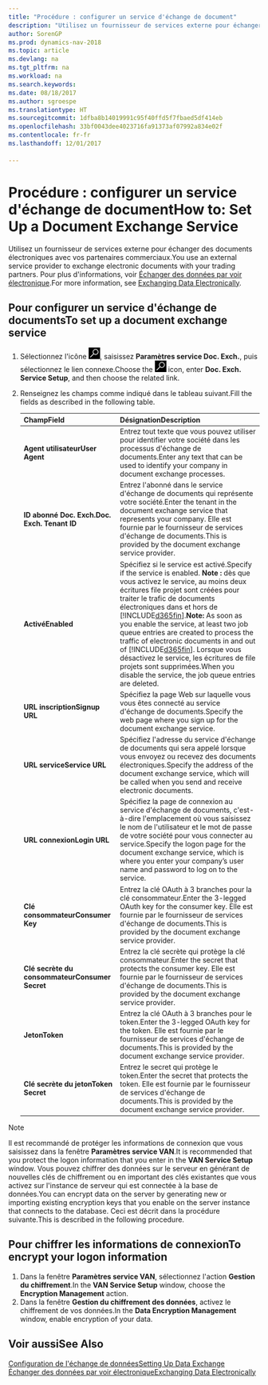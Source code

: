 ```yaml
---
title: "Procédure : configurer un service d'échange de document"
description: "Utilisez un fournisseur de services externe pour échanger des documents électroniques avec vos partenaires commerciaux."
author: SorenGP
ms.prod: dynamics-nav-2018
ms.topic: article
ms.devlang: na
ms.tgt_pltfrm: na
ms.workload: na
ms.search.keywords: 
ms.date: 08/18/2017
ms.author: sgroespe
ms.translationtype: HT
ms.sourcegitcommit: 1dfba8b14019991c95f40ffd5f7fbaed5df414eb
ms.openlocfilehash: 33bf0043dee4023716fa91373af07992a834e02f
ms.contentlocale: fr-fr
ms.lasthandoff: 12/01/2017

---
```

# <a name="how-to-set-up-a-document-exchange-service"></a><span data-ttu-id="07f64-103">Procédure : configurer un service d'échange de document</span><span class="sxs-lookup"><span data-stu-id="07f64-103">How to: Set Up a Document Exchange Service</span></span>
<span data-ttu-id="07f64-104">Utilisez un fournisseur de services externe pour échanger des documents électroniques avec vos partenaires commerciaux.</span><span class="sxs-lookup"><span data-stu-id="07f64-104">You use an external service provider to exchange electronic documents with your trading partners.</span></span> <span data-ttu-id="07f64-105">Pour plus d'informations, voir [Échanger des données par voir électronique](across-data-exchange.md).</span><span class="sxs-lookup"><span data-stu-id="07f64-105">For more information, see [Exchanging Data Electronically](across-data-exchange.md).</span></span>  

## <a name="to-set-up-a-document-exchange-service"></a><span data-ttu-id="07f64-106">Pour configurer un service d'échange de documents</span><span class="sxs-lookup"><span data-stu-id="07f64-106">To set up a document exchange service</span></span>  
1. <span data-ttu-id="07f64-107">Sélectionnez l'icône ![Page ou état pour la recherche](media/ui-search/search_small.png "Page ou état pour la recherche"), saisissez **Paramètres service Doc. Exch.**, puis sélectionnez le lien connexe.</span><span class="sxs-lookup"><span data-stu-id="07f64-107">Choose the ![Search for Page or Report](media/ui-search/search_small.png "Search for Page or Report icon") icon, enter **Doc. Exch. Service Setup**, and then choose the related link.</span></span>  
2. <span data-ttu-id="07f64-108">Renseignez les champs comme indiqué dans le tableau suivant.</span><span class="sxs-lookup"><span data-stu-id="07f64-108">Fill the fields as described in the following table.</span></span>  

    |<span data-ttu-id="07f64-109">Champ</span><span class="sxs-lookup"><span data-stu-id="07f64-109">Field</span></span>|<span data-ttu-id="07f64-110">Désignation</span><span class="sxs-lookup"><span data-stu-id="07f64-110">Description</span></span>|  
    |---------------------------------|---------------------------------------|  
    |<span data-ttu-id="07f64-111">**Agent utilisateur**</span><span class="sxs-lookup"><span data-stu-id="07f64-111">**User Agent**</span></span>|<span data-ttu-id="07f64-112">Entrez tout texte que vous pouvez utiliser pour identifier votre société dans les processus d'échange de documents.</span><span class="sxs-lookup"><span data-stu-id="07f64-112">Enter any text that can be used to identify your company in document exchange processes.</span></span>|  
    |<span data-ttu-id="07f64-113">**ID abonné Doc. Exch.**</span><span class="sxs-lookup"><span data-stu-id="07f64-113">**Doc. Exch. Tenant ID**</span></span>|<span data-ttu-id="07f64-114">Entrez l'abonné dans le service d'échange de documents qui représente votre société.</span><span class="sxs-lookup"><span data-stu-id="07f64-114">Enter the tenant in the document exchange service that represents your company.</span></span> <span data-ttu-id="07f64-115">Elle est fournie par le fournisseur de services d'échange de documents.</span><span class="sxs-lookup"><span data-stu-id="07f64-115">This is provided by the document exchange service provider.</span></span>|  
    |<span data-ttu-id="07f64-116">**Activé**</span><span class="sxs-lookup"><span data-stu-id="07f64-116">**Enabled**</span></span>|<span data-ttu-id="07f64-117">Spécifiez si le service est activé.</span><span class="sxs-lookup"><span data-stu-id="07f64-117">Specify if the service is enabled.</span></span> <span data-ttu-id="07f64-118">**Note :** dès que vous activez le service, au moins deux écritures file projet sont créées pour traiter le trafic de documents électroniques dans et hors de [!INCLUDE[d365fin](includes/d365fin_md.md)].</span><span class="sxs-lookup"><span data-stu-id="07f64-118">**Note:**  As soon as you enable the service, at least two job queue entries are created to process the traffic of electronic documents in and out of [!INCLUDE[d365fin](includes/d365fin_md.md)].</span></span> <span data-ttu-id="07f64-119">Lorsque vous désactivez le service, les écritures de file projets sont supprimées.</span><span class="sxs-lookup"><span data-stu-id="07f64-119">When you disable the service, the job queue entries are deleted.</span></span>|  
    |<span data-ttu-id="07f64-120">**URL inscription**</span><span class="sxs-lookup"><span data-stu-id="07f64-120">**Signup URL**</span></span>|<span data-ttu-id="07f64-121">Spécifiez la page Web sur laquelle vous vous êtes connecté au service d'échange de documents.</span><span class="sxs-lookup"><span data-stu-id="07f64-121">Specify the web page where you sign up for the document exchange service.</span></span>|  
    |<span data-ttu-id="07f64-122">**URL service**</span><span class="sxs-lookup"><span data-stu-id="07f64-122">**Service URL**</span></span>|<span data-ttu-id="07f64-123">Spécifiez l'adresse du service d'échange de documents qui sera appelé lorsque vous envoyez ou recevez des documents électroniques.</span><span class="sxs-lookup"><span data-stu-id="07f64-123">Specify the address of the document exchange service, which will be called when you send and receive electronic documents.</span></span>|  
    |<span data-ttu-id="07f64-124">**URL connexion**</span><span class="sxs-lookup"><span data-stu-id="07f64-124">**Login URL**</span></span>|<span data-ttu-id="07f64-125">Spécifiez la page de connexion au service d'échange de documents, c'est-à-dire l'emplacement où vous saisissez le nom de l'utilisateur et le mot de passe de votre société pour vous connecter au service.</span><span class="sxs-lookup"><span data-stu-id="07f64-125">Specify the logon page for the document exchange service, which is where you enter your company’s user name and password to log on to the service.</span></span>|  
    |<span data-ttu-id="07f64-126">**Clé consommateur**</span><span class="sxs-lookup"><span data-stu-id="07f64-126">**Consumer Key**</span></span>|<span data-ttu-id="07f64-127">Entrez la clé OAuth à 3 branches pour la clé consommateur.</span><span class="sxs-lookup"><span data-stu-id="07f64-127">Enter the 3-legged OAuth key for the consumer key.</span></span> <span data-ttu-id="07f64-128">Elle est fournie par le fournisseur de services d'échange de documents.</span><span class="sxs-lookup"><span data-stu-id="07f64-128">This is provided by the document exchange service provider.</span></span>|  
    |<span data-ttu-id="07f64-129">**Clé secrète du consommateur**</span><span class="sxs-lookup"><span data-stu-id="07f64-129">**Consumer Secret**</span></span>|<span data-ttu-id="07f64-130">Entrez la clé secrète qui protège la clé consommateur.</span><span class="sxs-lookup"><span data-stu-id="07f64-130">Enter the secret that protects the consumer key.</span></span> <span data-ttu-id="07f64-131">Elle est fournie par le fournisseur de services d'échange de documents.</span><span class="sxs-lookup"><span data-stu-id="07f64-131">This is provided by the document exchange service provider.</span></span>|  
    |<span data-ttu-id="07f64-132">**Jeton**</span><span class="sxs-lookup"><span data-stu-id="07f64-132">**Token**</span></span>|<span data-ttu-id="07f64-133">Entrez la clé OAuth à 3 branches pour le token.</span><span class="sxs-lookup"><span data-stu-id="07f64-133">Enter the 3-legged OAuth key for the token.</span></span> <span data-ttu-id="07f64-134">Elle est fournie par le fournisseur de services d'échange de documents.</span><span class="sxs-lookup"><span data-stu-id="07f64-134">This is provided by the document exchange service provider.</span></span>|  
    |<span data-ttu-id="07f64-135">**Clé secrète du jeton**</span><span class="sxs-lookup"><span data-stu-id="07f64-135">**Token Secret**</span></span>|<span data-ttu-id="07f64-136">Entrez le secret qui protège le token.</span><span class="sxs-lookup"><span data-stu-id="07f64-136">Enter the secret that protects the token.</span></span> <span data-ttu-id="07f64-137">Elle est fournie par le fournisseur de services d'échange de documents.</span><span class="sxs-lookup"><span data-stu-id="07f64-137">This is provided by the document exchange service provider.</span></span>|  

> [!NOTE]  
>  <span data-ttu-id="07f64-138">Il est recommandé de protéger les informations de connexion que vous saisissez dans la fenêtre **Paramètres service VAN**.</span><span class="sxs-lookup"><span data-stu-id="07f64-138">It is recommended that you protect the logon information that you enter in the **VAN Service Setup** window.</span></span> <span data-ttu-id="07f64-139">Vous pouvez chiffrer des données sur le serveur en générant de nouvelles clés de chiffrement ou en important des clés existantes que vous activez sur l'instance de serveur qui est connectée à la base de données.</span><span class="sxs-lookup"><span data-stu-id="07f64-139">You can encrypt data on the server by generating new or importing existing encryption keys that you enable on the server instance that connects to the database.</span></span> <span data-ttu-id="07f64-140">Ceci est décrit dans la procédure suivante.</span><span class="sxs-lookup"><span data-stu-id="07f64-140">This is described in the following procedure.</span></span>  

## <a name="to-encrypt-your-logon-information"></a><span data-ttu-id="07f64-141">Pour chiffrer les informations de connexion</span><span class="sxs-lookup"><span data-stu-id="07f64-141">To encrypt your logon information</span></span>  
1. <span data-ttu-id="07f64-142">Dans la fenêtre **Paramètres service VAN**, sélectionnez l'action **Gestion du chiffrement**.</span><span class="sxs-lookup"><span data-stu-id="07f64-142">In the **VAN Service Setup** window, choose the **Encryption Management** action.</span></span>  
2. <span data-ttu-id="07f64-143">Dans la fenêtre **Gestion du chiffrement des données**, activez le chiffrement de vos données.</span><span class="sxs-lookup"><span data-stu-id="07f64-143">In the **Data Encryption Management** window, enable encryption of your data.</span></span> <!--For more information, see [Manage Data Encryption](../manage-data-encryption.md).-->  

## <a name="see-also"></a><span data-ttu-id="07f64-144">Voir aussi</span><span class="sxs-lookup"><span data-stu-id="07f64-144">See Also</span></span>  
[<span data-ttu-id="07f64-145">Configuration de l'échange de données</span><span class="sxs-lookup"><span data-stu-id="07f64-145">Setting Up Data Exchange</span></span>](across-set-up-data-exchange.md)  
[<span data-ttu-id="07f64-146">Échanger des données par voir électronique</span><span class="sxs-lookup"><span data-stu-id="07f64-146">Exchanging Data Electronically</span></span>](across-data-exchange.md)

